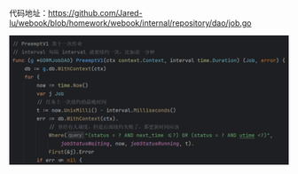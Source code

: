 代码地址：https://github.com/Jared-lu/webook/blob/homework/webook/internal/repository/dao/job.go

![img_1.png](img_1.png)